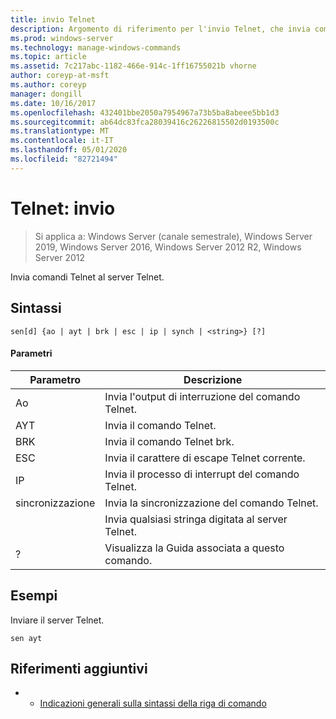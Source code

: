 ```yaml
---
title: invio Telnet
description: Argomento di riferimento per l'invio Telnet, che invia comandi Telnet al server Telnet.
ms.prod: windows-server
ms.technology: manage-windows-commands
ms.topic: article
ms.assetid: 7c217abc-1182-466e-914c-1ff16755021b vhorne
author: coreyp-at-msft
ms.author: coreyp
manager: dongill
ms.date: 10/16/2017
ms.openlocfilehash: 432401bbe2050a7954967a73b5ba8abeee5bb1d3
ms.sourcegitcommit: ab64dc83fca28039416c26226815502d0193500c
ms.translationtype: MT
ms.contentlocale: it-IT
ms.lasthandoff: 05/01/2020
ms.locfileid: "82721494"
---
```

# <a name="telnet-send"></a>Telnet: invio

> Si applica a: Windows Server (canale semestrale), Windows Server 2019, Windows Server 2016, Windows Server 2012 R2, Windows Server 2012

Invia comandi Telnet al server Telnet.   

## <a name="syntax"></a>Sintassi  
```  
sen[d] {ao | ayt | brk | esc | ip | synch | <string>} [?]  
```  
#### <a name="parameters"></a>Parametri  

| Parametro |                     Descrizione                      |
|-----------|------------------------------------------------------|
|    Ao     |       Invia l'output di interruzione del comando Telnet.        |
|    AYT    |       Invia il comando Telnet.       |
|    BRK    |            Invia il comando Telnet brk.            |
|    ESC    |      Invia il carattere di escape Telnet corrente.      |
|    IP     |     Invia il processo di interrupt del comando Telnet.     |
|   sincronizzazione   |           Invia la sincronizzazione del comando Telnet.           |
| <string>  | Invia qualsiasi stringa digitata al server Telnet. |
|     ?     |     Visualizza la Guida associata a questo comando.      |

## <a name="examples"></a>Esempi  
Inviare il server Telnet.  
```  
sen ayt  
```  
## <a name="additional-references"></a>Riferimenti aggiuntivi  
-   - [Indicazioni generali sulla sintassi della riga di comando](command-line-syntax-key.md)  
